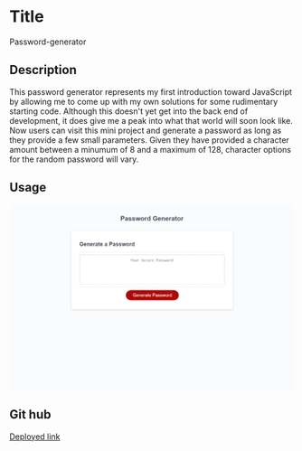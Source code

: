 # Title
Password-generator

## Description
This password generator represents my first introduction toward JavaScript by allowing me to come up with my own solutions for some rudimentary starting code. Although this doesn't yet get into the back end of development, it does give me a peak into what that world will soon look like. Now users can visit this mini project and generate a password as long as they provide a few small parameters. Given they have provided a character amount between a minumum of 8 and a maximum of 128, character options for the random password will vary.  

## Usage
![Img](./127.0.0.1_5500_index.html.png)

## Git hub
 [Deployed link](https://thomasvtran.github.io/password-generator/)